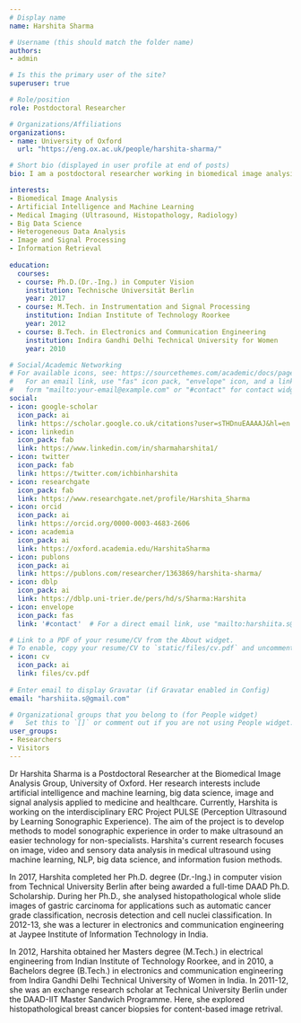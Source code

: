 ```yaml
---
# Display name
name: Harshita Sharma

# Username (this should match the folder name)
authors:
- admin

# Is this the primary user of the site?
superuser: true

# Role/position
role: Postdoctoral Researcher 

# Organizations/Affiliations
organizations:
- name: University of Oxford
  url: "https://eng.ox.ac.uk/people/harshita-sharma/"

# Short bio (displayed in user profile at end of posts)
bio: I am a postdoctoral researcher working in biomedical image analysis. My research interests include biomedical image analysis, artificial intelligence and machine learning, big data science, image and signal processing applied to medicine and healthcare.

interests:
- Biomedical Image Analysis
- Artificial Intelligence and Machine Learning 
- Medical Imaging (Ultrasound, Histopathology, Radiology)
- Big Data Science
- Heterogeneous Data Analysis
- Image and Signal Processing
- Information Retrieval
  
education:
  courses:
  - course: Ph.D.(Dr.-Ing.) in Computer Vision
    institution: Technische Universität Berlin
    year: 2017
  - course: M.Tech. in Instrumentation and Signal Processing 
    institution: Indian Institute of Technology Roorkee
    year: 2012
  - course: B.Tech. in Electronics and Communication Engineering
    institution: Indira Gandhi Delhi Technical University for Women
    year: 2010

# Social/Academic Networking
# For available icons, see: https://sourcethemes.com/academic/docs/page-builder/#icons
#   For an email link, use "fas" icon pack, "envelope" icon, and a link in the
#   form "mailto:your-email@example.com" or "#contact" for contact widget.
social:
- icon: google-scholar
  icon_pack: ai
  link: https://scholar.google.co.uk/citations?user=sTHDnuEAAAAJ&hl=en
- icon: linkedin
  icon_pack: fab
  link: https://www.linkedin.com/in/sharmaharshita1/
- icon: twitter
  icon_pack: fab
  link: https://twitter.com/ichbinharshita
- icon: researchgate
  icon_pack: fab
  link: https://www.researchgate.net/profile/Harshita_Sharma
- icon: orcid
  icon_pack: ai
  link: https://orcid.org/0000-0003-4683-2606
- icon: academia
  icon_pack: ai
  link: https://oxford.academia.edu/HarshitaSharma
- icon: publons
  icon_pack: ai
  link: https://publons.com/researcher/1363869/harshita-sharma/
- icon: dblp
  icon_pack: ai
  link: https://dblp.uni-trier.de/pers/hd/s/Sharma:Harshita
- icon: envelope
  icon_pack: fas
  link: '#contact'  # For a direct email link, use "mailto:harshiita.s@gmail.com".

# Link to a PDF of your resume/CV from the About widget.
# To enable, copy your resume/CV to `static/files/cv.pdf` and uncomment the lines below.
- icon: cv
  icon_pack: ai
  link: files/cv.pdf
  
# Enter email to display Gravatar (if Gravatar enabled in Config)
email: "harshiita.s@gmail.com"

# Organizational groups that you belong to (for People widget)
#   Set this to `[]` or comment out if you are not using People widget.
user_groups:
- Researchers
- Visitors
---
```


Dr Harshita Sharma is a Postdoctoral Researcher at the Biomedical Image Analysis Group, University of Oxford. Her research interests include artificial intelligence and machine learning, big data science, image and signal analysis applied to medicine and healthcare. Currently, Harshita is working on the interdisciplinary ERC Project PULSE (Perception Ultrasound by Learning Sonographic Experience). The aim of the project is to develop methods to model sonographic experience in order to make ultrasound an easier technology for non-specialists. Harshita's current research focuses on image, video and sensory data analysis in medical ultrasound using machine learning, NLP, big data science, and information fusion methods.

In 2017, Harshita completed her Ph.D. degree (Dr.-Ing.) in computer vision from Technical University Berlin after being awarded a full-time DAAD Ph.D. Scholarship. During her Ph.D., she analysed histopathological whole slide images of gastric carcinoma for applications such as automatic cancer grade classification, necrosis detection and cell nuclei classification. In 2012-13, she was a lecturer in electronics and communication engineering at Jaypee Institute of Information Technology in India.

In 2012, Harshita obtained her Masters degree (M.Tech.) in electrical engineering from Indian Institute of Technology Roorkee, and in 2010, a Bachelors degree (B.Tech.) in electronics and communication engineering from Indira Gandhi Delhi Technical University of Women in India. In 2011-12, she was an exchange research scholar at Technical University Berlin under the DAAD-IIT Master Sandwich Programme. Here, she explored histopathological breast cancer biopsies for content-based image retrival.
